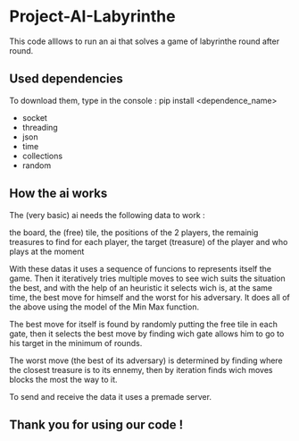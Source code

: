 # Project-AI-Labyrinthe

This code alllows to run an ai that solves a game of labyrinthe round after round.

## Used dependencies

To download them, type in the console : pip install <dependence_name>

- socket
- threading
- json
- time
- collections
- random

## How the ai works

The (very basic) ai needs the following data to work :

the board, the (free) tile, the positions of the 2 players, the remainig treasures to find for each player,     the target (treasure) of the player and who plays at the moment

With these datas it uses a sequence of funcions to represents itself the game.
Then it iteratively tries multiple moves to see wich suits the situation the best, and with the help of an heuristic it selects wich is, at the same time, the best move for himself and the worst for his adversary.
It does all of the above using the model of the Min Max function.

The best move for itself is found by randomly putting the free tile in each gate, then it selects the best move by finding wich gate allows him to go to his target in the minimum of rounds.

The worst move (the best of its adversary) is determined by finding where the closest treasure is to its ennemy, then by iteration finds wich moves blocks the most the way to it.

To send and receive the data it uses a premade server.

## Thank you for using our code !